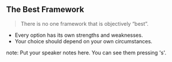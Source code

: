 ##  The Best Framework

> There is no one framework that is objectively “best”.


- Every option has its own strengths and weaknesses.
- Your choice should depend on your own circumstances.

note:
    Put your speaker notes here.
    You can see them pressing 's'.
